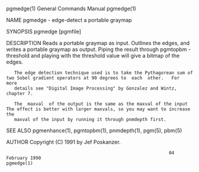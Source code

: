 pgmedge(1)                                                    General Commands Manual                                                   pgmedge(1)

NAME
       pgmedge - edge-detect a portable graymap

SYNOPSIS
       pgmedge [pgmfile]

DESCRIPTION
       Reads  a  portable  graymap  as  input.   Outlines  the edges, and writes a portable graymap as output.  Piping the result through pgmtopbm
       -threshold and playing with the threshold value will give a bitmap of the edges.

       The edge detection technique used is to take the Pythagorean sum of two Sobel gradient operators at 90 degrees to  each  other.   For  more
       details see "Digital Image Processing" by Gonzalez and Wintz, chapter 7.

       The  maxval  of the output is the same as the maxval of the input The effect is better with larger maxvals, so you may want to increase the
       maxval of the input by running it through pnmdepth first.

SEE ALSO
       pgmenhance(1), pgmtopbm(1), pnmdepth(1), pgm(5), pbm(5)

AUTHOR
       Copyright (C) 1991 by Jef Poskanzer.

                                                                 04 February 1990                                                       pgmedge(1)
